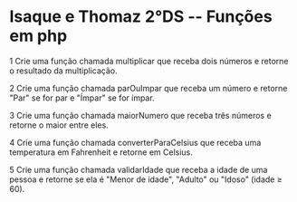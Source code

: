 # Isaque e Thomaz 2°DS -- Funções em php

1 Crie uma função chamada multiplicar que receba dois números e retorne o resultado da multiplicação.

2 Crie uma função chamada parOuImpar que receba um número e retorne "Par" se for par e "Ímpar" se for ímpar.

3 Crie uma função chamada maiorNumero que receba três números e retorne o maior entre eles.

4 Crie uma função chamada converterParaCelsius que receba uma temperatura em Fahrenheit e retorne em Celsius.

5 Crie uma função chamada validarIdade que receba a idade de uma pessoa e retorne se ela é "Menor de idade", "Adulto" ou "Idoso" (idade ≥ 60).
